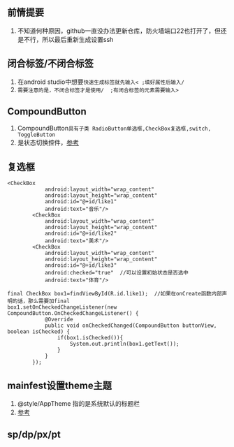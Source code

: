 ## 前情提要
1. 不知道何种原因，github一直没办法更新仓库，防火墙端口22也打开了，但还是不行，所以最后重新生成设置ssh

## 闭合标签/不闭合标签
1. 在android studio中想要`快速生成标签就先输入< ;填好属性后输入/`
2. `需要注意的是，不闭合标签才是使用/  ;有闭合标签的元素需要输入>`

## CompoundButton
1. CompoundButton`具有子类 RadioButton单选框,CheckBox复选框,switch, ToggleButton`
2. 是状态切换控件，[参考](https://www.cnblogs.com/android001/p/4311558.html)

## 复选框
```
<CheckBox
            android:layout_width="wrap_content"
            android:layout_height="wrap_content"
            android:id="@+id/like1"
            android:text="音乐"/>
        <CheckBox
            android:layout_width="wrap_content"
            android:layout_height="wrap_content"
            android:id="@+id/like2"
            android:text="美术"/>
        <CheckBox
            android:layout_width="wrap_content"
            android:layout_height="wrap_content"
            android:id="@+id/like3"
			android:checked="true"  //可以设置初始状态是否选中
            android:text="体育"/>

final CheckBox box1=findViewById(R.id.like1);  //如果在onCreate函数内部声明的话，那么需要加final			
box1.setOnCheckedChangeListener(new CompoundButton.OnCheckedChangeListener() {
            @Override
            public void onCheckedChanged(CompoundButton buttonView, boolean isChecked) {
                if(box1.isChecked()){
                    System.out.println(box1.getText());
                }
            }
        });
```

## mainfest设置theme主题
1. @style/AppTheme 指的是系统默认的标题栏
2. [参考](https://cloud.tencent.com/developer/article/1025731)

## sp/dp/px/pt
